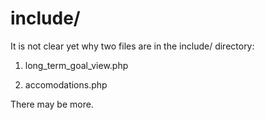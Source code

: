 # include/

It is not clear yet why two files are in the include/ directory:

1. long_term_goal_view.php

2. accomodations.php

There may be more.
